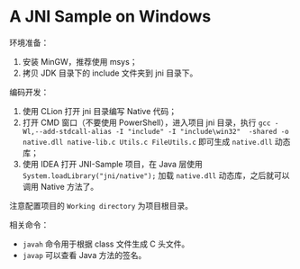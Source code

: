 #  A JNI Sample on Windows

环境准备：

1. 安装 MinGW，推荐使用 msys；
2. 拷贝 JDK 目录下的 include 文件夹到 jni 目录下。

编码开发：

1. 使用 CLion 打开 jni 目录编写 Native 代码；
2. 打开 CMD 窗口（不要使用 PowerShell），进入项目 jni 目录，执行 `gcc -Wl,--add-stdcall-alias -I "include" -I "include\win32"  -shared -o native.dll native-lib.c Utils.c FileUtils.c` 即可生成 `native.dll` 动态库；
3. 使用 IDEA 打开 JNI-Sample 项目，在 Java 层使用 `System.loadLibrary("jni/native");` 加载  `native.dll` 动态库，之后就可以调用 Native 方法了。

注意配置项目的 `Working directory` 为项目根目录。

相关命令：

- `javah` 命令用于根据 class 文件生成 C 头文件。
- `javap` 可以查看 Java 方法的签名。
